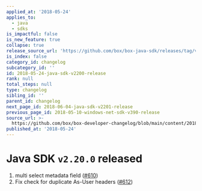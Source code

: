 ```yaml
---
applied_at: '2018-05-24'
applies_to:
  - java
  - sdks
is_impactful: false
is_new_feature: true
collapse: true
release_source_url: 'https://github.com/box/box-java-sdk/releases/tag/v2.20.0'
is_index: false
category_id: changelog
subcategory_id: ''
id: 2018-05-24-java-sdk-v2200-release
rank: null
total_steps: null
type: changelog
sibling_id: ''
parent_id: changelog
next_page_id: 2018-06-04-java-sdk-v2201-release
previous_page_id: 2018-05-10-windows-net-sdk-v390-release
source_url: >-
  https://github.com/box/box-developer-changelog/blob/main/content/2018/05-24-java-sdk-v2200-release.md
published_at: '2018-05-24'
---
```

# Java SDK `v2.20.0` released

1. multi select metadata field ([#610](https://github.com/box/box-java-sdk/pull/610))
2. Fix check for duplicate As-User headers ([#612](https://github.com/box/box-java-sdk/pull/612))
